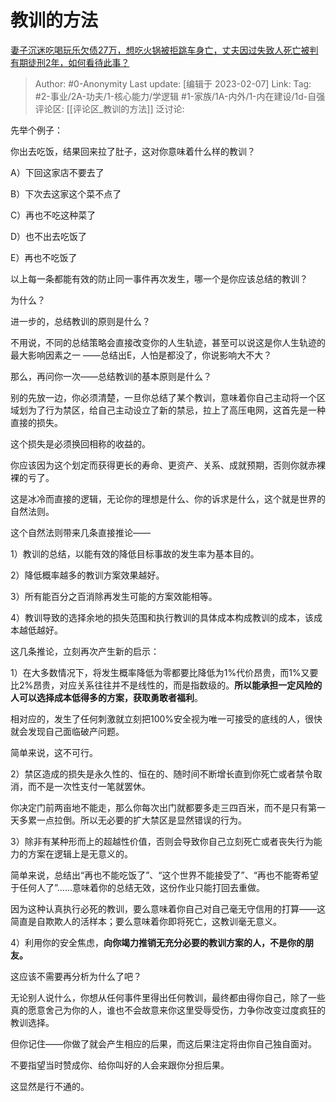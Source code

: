 # 教训的方法
[妻子沉迷吃喝玩乐欠债27万，想吃火锅被拒跳车身亡，丈夫因过失致人死亡被判有期徒刑2年，如何看待此事？](https://www.zhihu.com/question/582294603/answer/2880495164)

> Author: #0-Anonymity
> Last update: [编辑于 2023-02-07]
> Link:
> Tag: #2-事业/2A-功夫/1-核心能力/学逻辑 #1-家族/1A-内外/1-内在建设/1d-自强
> 评论区: [[评论区_教训的方法]]
> 泛讨论:

先举个例子：

你出去吃饭，结果回来拉了肚子，这对你意味着什么样的教训？

A）下回这家店不要去了

B）下次去这家这个菜不点了

C）再也不吃这种菜了

D）也不出去吃饭了

E）再也不吃饭了

以上每一条都能有效的防止同一事件再次发生，哪一个是你应该总结的教训？

为什么？

进一步的，总结教训的原则是什么？

不用说，不同的总结策略会直接改变你的人生轨迹，甚至可以说这是你人生轨迹的最大影响因素之一 ——总结出E，人怕是都没了，你说影响大不大？

那么，再问你一次——总结教训的基本原则是什么？

别的先放一边，你必须清楚，一旦你总结了某个教训，意味着你自己主动将一个区域划为了行为禁区，给自己主动设立了新的禁忌，拉上了高压电网，这首先是一种直接的损失。

这个损失是必须换回相称的收益的。

你应该因为这个划定而获得更长的寿命、更资产、关系、成就预期，否则你就赤裸裸的亏了。

这是冰冷而直接的逻辑，无论你的理想是什么、你的诉求是什么，这个就是世界的自然法则。

这个自然法则带来几条直接推论——

1）教训的总结，以能有效的降低目标事故的发生率为基本目的。

2）降低概率越多的教训方案效果越好。

3）所有能百分之百消除再发生可能的方案效能相等。

4）教训导致的选择余地的损失范围和执行教训的具体成本构成教训的成本，该成本越低越好。

这几条推论，立刻再次产生新的启示：

1）在大多数情况下，将发生概率降低为零都要比降低为1%代价昂贵，而1%又要比2%昂贵，对应关系往往并不是线性的，而是指数级的。**所以能承担一定风险的人可以选择成本低得多的方案，获取勇敢者福利**。

相对应的，发生了任何刺激就立刻把100%安全视为唯一可接受的底线的人，很快就会发现自己面临破产问题。

简单来说，这不可行。

2）禁区造成的损失是永久性的、恒在的、随时间不断增长直到你死亡或者禁令取消，而不是一次性支付一笔就罢休。

你决定门前两亩地不能走，那么你每次出门就都要多走三四百米，而不是只有第一天多累一点拉倒。所以无必要的扩大禁区是显然错误的行为。

3）除非有某种形而上的超越性价值，否则会导致你自己立刻死亡或者丧失行为能力的方案在逻辑上是无意义的。

简单来说，总结出“再也不能吃饭了”、“这个世界不能接受了”、“再也不能寄希望于任何人了”……意味着你的总结无效，这份作业只能打回去重做。

因为这种认真执行必死的教训，要么意味着你自己对自己毫无守信用的打算——这简直是自欺欺人的活样本；要么意味着你即将死亡，这教训毫无意义。

4）利用你的安全焦虑，**向你竭力推销无充分必要的教训方案的人，不是你的朋友。**

这应该不需要再分析为什么了吧？

无论别人说什么，你想从任何事件里得出任何教训，最终都由得你自己，除了一些真的愿意舍己为你的人，谁也不会故意来你这里受辱受伤，力争你改变过度疯狂的教训选择。

但你记住——你做了就会产生相应的后果，而这后果注定将由你自己独自面对。

不要指望当时赞成你、给你叫好的人会来跟你分担后果。

这显然是行不通的。
